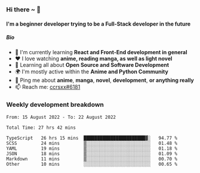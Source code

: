 ### Hi there ~ 👋

#### I'm a beginner developer trying to be a Full-Stack developer in the future

##### Bio

- 📖 I'm currently learning **React and Front-End development in general**
- ❤️ I love watching **anime, reading manga, as well as light novel**
- 🌱 Learning all about **Open Source and Software Development**
- 🌍 I'm mostly active within the **Anime and Python Community**
- 💬 Ping me about **anime**, **manga**, **novel**, **development**, **or anything really**
- 📫 Reach me: [ccrsxx#6181](https://discordapp.com/users/414304208649453568)

### Weekly development breakdown

<!--START_SECTION:waka-->

```text
From: 15 August 2022 - To: 22 August 2022

Total Time: 27 hrs 42 mins

TypeScript   26 hrs 15 mins  ███████████████████████▓░   94.77 %
SCSS         24 mins         ▒░░░░░░░░░░░░░░░░░░░░░░░░   01.48 %
YAML         19 mins         ▒░░░░░░░░░░░░░░░░░░░░░░░░   01.18 %
JSON         18 mins         ▒░░░░░░░░░░░░░░░░░░░░░░░░   01.09 %
Markdown     11 mins         ▒░░░░░░░░░░░░░░░░░░░░░░░░   00.70 %
Other        10 mins         ░░░░░░░░░░░░░░░░░░░░░░░░░   00.65 %
```

<!--END_SECTION:waka-->
